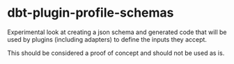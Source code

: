 # dbt-plugin-profile-schemas
Experimental look at creating a json schema and generated code that will be used by plugins (including adapters)
to define the inputs they accept. 

This should be considered a proof of concept and should not be used as is.
